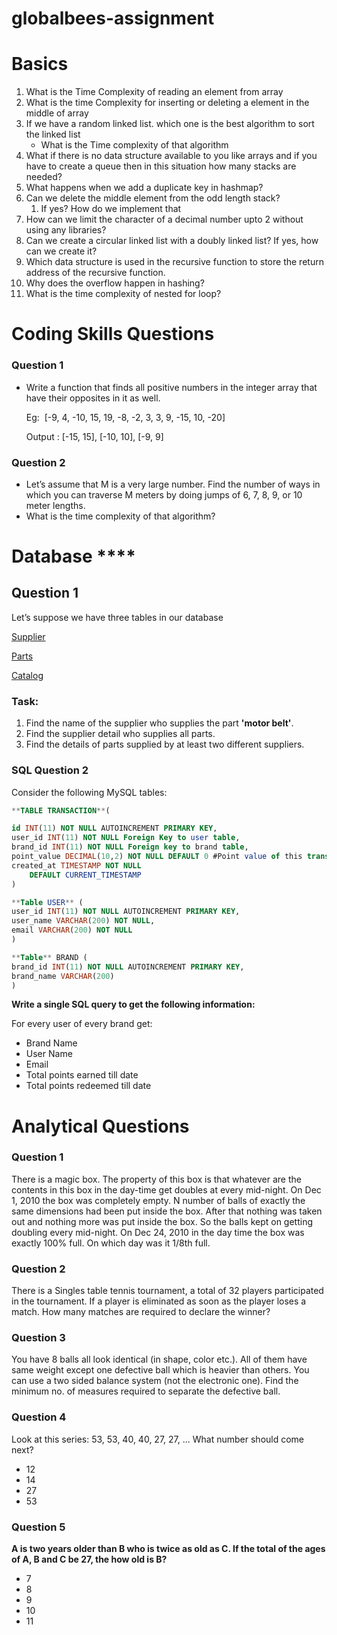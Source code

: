 # globalbees-assignment
# Basics

1. What is the Time Complexity of reading an element from array
2. What is  the time Complexity for inserting or deleting a element in the middle of array
3. If we have a random linked list. which one is the best algorithm to sort the linked list
    - What is the Time complexity of that algorithm
4. What if there is no data structure available to you like arrays and if you have to create a queue then in this situation how many stacks are needed?
5. What happens when we add a duplicate key in hashmap?
6. Can we delete the middle element from the odd length stack?
    1. If yes? How do we implement that
7. How can we limit the character of a decimal number upto 2 without using any libraries?
8. Can we create a circular linked list with a doubly linked list? If yes, how can we create it?
9. Which data structure is used in the recursive function to store the return address of the recursive function.
10. Why does the overflow happen in hashing?
11. What is the time complexity of nested for loop?

# **Coding Skills Questions**

### **Question 1**

- Write a function that finds all positive numbers in the integer array that have their opposites in it as well.
    
    Eg:  [-9, 4, -10, 15, 19, -8, -2, 3, 3, 9, -15, 10, -20]
    
    Output : [-15, 15], [-10, 10], [-9, 9]
    

### **Question 2**

- Let’s assume that M is a very large number. Find the number of ways in which you can traverse M meters by doing jumps of 6, 7, 8, 9, or 10 meter lengths.
- What is the time complexity of that algorithm?

# Database ****

## Question 1

Let’s suppose we have three tables in our database

[Supplier](https://www.notion.so/aa9862653f1f44358ebf7423efc77251)

[Parts](https://www.notion.so/a030408d9e304d2c8b6147f051ee5467)

[Catalog](https://www.notion.so/e2c2adfbaf7c44599719c55cf6935073)

### Task:

1. Find the name of the supplier who supplies the part **'motor belt'**.
2. Find the supplier detail who supplies all parts.
3. Find the details of parts supplied by at least two different suppliers.

### SQL Question 2

Consider the following MySQL tables:

```sql
**TABLE TRANSACTION**(

id INT(11) NOT NULL AUTOINCREMENT PRIMARY KEY,
user_id INT(11) NOT NULL Foreign Key to user table,
brand_id INT(11) NOT NULL Foreign key to brand table,
point_value DECIMAL(10,2) NOT NULL DEFAULT 0 #Point value of this transaction. Positive values (including 0) means points are earned and negative value means that the points are redeemed
created_at TIMESTAMP NOT NULL 
	DEFAULT CURRENT_TIMESTAMP
)
```

```sql
**Table USER** (
user_id INT(11) NOT NULL AUTOINCREMENT PRIMARY KEY,
user_name VARCHAR(200) NOT NULL,
email VARCHAR(200) NOT NULL
)
```

```sql
**Table** BRAND (
brand_id INT(11) NOT NULL AUTOINCREMENT PRIMARY KEY,
brand_name VARCHAR(200)
)
```

**Write a single SQL query to get the following information:**

For every user of every brand get:

- Brand Name
- User Name
- Email
- Total points earned till date
- Total points redeemed till date

# Analytical Questions

### Question 1

There is a magic box. The property of this box is that whatever are the contents in this box in the day-time get doubles at every mid-night. On Dec 1, 2010 the box was completely empty. N number of balls of exactly the same dimensions had been put inside the box. After that nothing was taken out and nothing more was put inside the box. So the balls kept on getting doubling every mid-night. On Dec 24, 2010 in the day time the box was exactly 100% full. On which day was it 1/8th full.

### Question 2

There is a Singles table tennis tournament, a total of 32 players participated in the tournament. If a player is eliminated as soon as the player loses a match. How many matches are required to declare the winner?

### Question 3

You have 8 balls all look identical (in shape, color etc.). All of them have same weight except one defective ball which is heavier than others. You can use a two sided balance system (not the electronic one). Find the minimum no. of measures required to separate the defective ball.

### Question 4

Look at this series: 53, 53, 40, 40, 27, 27, ... What number should come next?

- 12
- 14
- 27
- 53

### Question 5

**A is two years older than B who is twice as old as C. If the total of the ages of A, B and C be 27, the how old is B?**

- 7
- 8
- 9
- 10
- 11